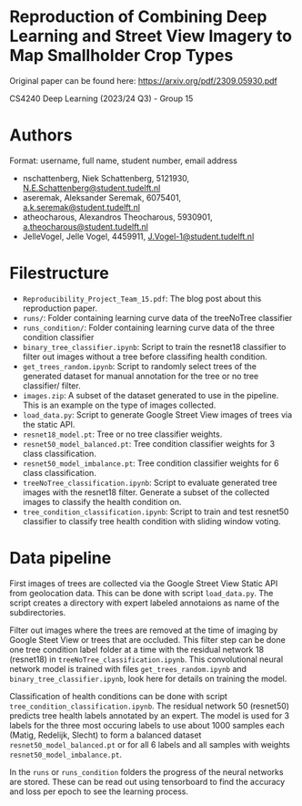 # Reproduction of Combining Deep Learning and Street View Imagery to Map Smallholder Crop Types
Original paper can be found here: https://arxiv.org/pdf/2309.05930.pdf

CS4240 Deep Learning (2023/24 Q3) - Group 15

# Authors
Format: username, full name, student number, email address
+ nschattenberg, Niek Schattenberg, 5121930, N.E.Schattenberg@student.tudelft.nl
+ aseremak, Aleksander Seremak, 6075401, a.k.seremak@student.tudelft.nl
+ atheocharous, Alexandros Theocharous, 5930901, a.theocharous@student.tudelft.nl
+ JelleVogel, Jelle Vogel, 4459911, J.Vogel-1@student.tudelft.nl

# Filestructure
+ `Reproducibility_Project_Team_15.pdf`: The blog post about this reproduction paper.
+ `runs/`: Folder containing learning curve data of the treeNoTree classifier
+ `runs_condition/`: Folder containing learning curve data of the three condition classifier
+ `binary_tree_classifier.ipynb`: Script to train the resnet18 classifier to filter out images without a tree before classifing health condition. 
+ `get_trees_random.ipynb`: Script to randomly select trees of the generated dataset for manual annotation for the tree or no tree classifier/ filter. 
+ `images.zip`: A subset of the dataset generated to use in the pipeline. This is an example on the type of images collected. 
+ `load_data.py`: Script to generate Google Street View images of trees via the static API. 
+ `resnet18_model.pt`: Tree or no tree classifier weights.
+ `resnet50_model_balanced.pt`: Tree condition classifier weights for 3 class classification.
+ `resnet50_model_imbalance.pt`: Tree condition classifier weights for 6 class classification.
+ `treeNoTree_classification.ipynb`: Script to evaluate generated tree images with the resnet18 filter. Generate a subset of the collected images to classify the health condition on.
+ `tree_condition_classification.ipynb`: Script to train and test resnet50 classifier to classify tree health condition with sliding window voting.


# Data pipeline

First images of trees are collected via the Google Street View Static API from geolocation data. This can be done with script `load_data.py`. The script creates a directory with expert labeled annotaions as name of the subdirectories. 

Filter out images where the trees are removed at the time of imaging by Google Steet View or trees that are occluded. This filter step can be done one tree condition label folder at a time with the residual network 18 (resnet18) in `treeNoTree_classification.ipynb`. This convolutional neural network model is trained with files `get_trees_random.ipynb` and `binary_tree_classifier.ipynb`, look here for details on training the model. 

Classification of health conditions can be done with script `tree_condition_classification.ipynb`. The residual network 50 (resnet50) predicts tree health labels annotated by an expert. The model is used for 3 labels for the three most occuring labels to use about 1000 samples each (Matig, Redelijk, Slecht) to form a balanced dataset `resnet50_model_balanced.pt` or for all 6 labels and all samples with weights `resnet50_model_imbalance.pt`.

In the `runs` or `runs_condition` folders the progress of the neural networks are stored. These can be read out using tensorboard to find the accuracy and loss per epoch to see the learning process. 


